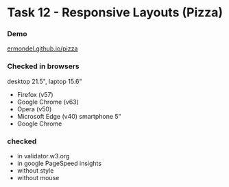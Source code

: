 Task 12 - Responsive Layouts (Pizza)
===============================

### Demo
[ermondel.github.io/pizza](https://ermondel.github.io/pizza/)

### Checked in browsers
desktop 21.5", laptop 15.6"
* Firefox (v57)
* Google Chrome (v63)
* Opera (v50)
* Microsoft Edge (v40)
smartphone 5"
* Google Chrome

### checked
* in validator.w3.org
* in google PageSpeed insights
* without style
* without mouse
